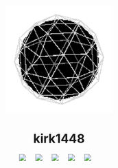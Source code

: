 <div align = "center"><img src = "https://github.com/kirk1448/kirk1448/blob/main/sphere.gif" width = "250" height = "auto"></div>
<div align = "center"> <h1> kirk1448 </h1> </div>
<div align = "center"> 
	<img src = "https://img.shields.io/badge/figma-%23F24E1E.svg?style=for-the-badge&logo=figma&logoColor=white"> &emsp;
	<img src = "https://img.shields.io/badge/.NET-5C2D91?style=for-the-badge&logo=.net&logoColor=white"> &emsp;
	<img src = "https://img.shields.io/badge/c%23-%23239120.svg?style=for-the-badge&logo=csharp&logoColor=white"> &emsp;
	<img src = "https://img.shields.io/badge/python-3670A0?style=for-the-badge&logo=python&logoColor=white"> &emsp;
	<img src = "https://img.shields.io/badge/unity-%23000000.svg?style=for-the-badge&logo=unity&logoColor=white"> &emsp;
</div>